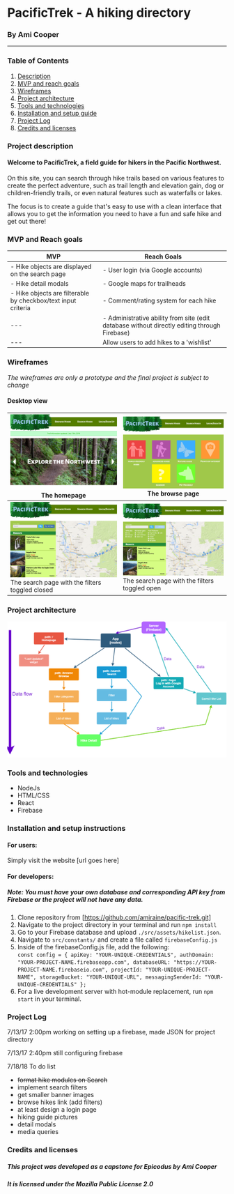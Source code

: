 # PacificTrek - A hiking directory
### By Ami Cooper
---
### Table of Contents
1. [Description](#description)
2. [MVP and reach goals](#mvp)
2. [Wireframes](#wireframes)
3. [Project architecture](#components)
4. [Tools and technologies](#tools)
4. [Installation and setup guide](#setup)
5. [Project Log](#log)
5. [Credits and licenses](#credit)

### <a name="description"></a> Project description
#### Welcome to PacificTrek, a field guide for hikers in the Pacific Northwest.
On this site, you can search through hike trails based on various features to create the perfect adventure, such as trail length and elevation gain, dog or children-friendly trails, or even natural features such as waterfalls or lakes.

The focus is to create a guide that's easy to use with a clean interface that allows you to get the information you need to have a fun and safe hike and get out there!

### <a name="mvp"></a> MVP and Reach goals
|MVP|Reach Goals|
|--|--|
| - Hike objects are displayed on the search page | - User login (via Google accounts)|
| - Hike detail modals | - Google maps for trailheads |
| - Hike objects are filterable by checkbox/text input criteria | - Comment/rating system for each hike |
| --- | - Administrative ability from site (edit database without directly editing through Firebase)|
| --- | Allow users to add hikes to a 'wishlist' |

### <a name="wireframes"></a>Wireframes
*The wireframes are only a prototype and the final project is subject to change*

#### Desktop view
|<img src="./src/assets/images/homepage-w.png" width="500"><br>The homepage|<img src="./src/assets/images/browse-w.png" width="500"><br>The browse page|
|---|---|
|<img src="./src/assets/images/search-w.png" width="500"><br>The search page with the filters toggled closed|<img src="./src/assets/images/searchfilters-w.png" width="500"><br>The search page with the filters toggled open|

### <a name="components"></a>Project architecture

<img src="./src/assets/images/AppComponent.png">

### <a name="tools"></a>Tools and technologies
* NodeJs
* HTML/CSS
* React
* Firebase

### <a name="setup"></a>Installation and setup instructions
#### For users:
Simply visit the website [url goes here]

#### For developers:
##### Note: You must have your own database and corresponding API key from Firebase or the project will not have any data.
1. Clone repository from [https://github.com/amiraine/pacific-trek.git]
2. Navigate to the project directory in your terminal and run `npm install`
3. Go to your Firebase database and upload `./src/assets/hikelist.json`.
4. Navigate to `src/constants/` and create a file called `firebaseConfig.js`
5. Inside of the firebaseConfig.js file, add the following:
  <br>`const config = {
    apiKey: "YOUR-UNIQUE-CREDENTIALS",
    authDomain: "YOUR-PROJECT-NAME.firebaseapp.com",
    databaseURL: "https://YOUR-PROJECT-NAME.firebaseio.com",
    projectId: "YOUR-UNIQUE-PROJECT-NAME",
    storageBucket: "YOUR-UNIQUE-URL",
    messagingSenderId: "YOUR-UNIQUE-CREDENTIALS"
  };`
5. For a live development server with hot-module replacement, run `npm start` in your terminal.

### <a name="log"></a> Project Log
7/13/17 2:00pm working on setting up a firebase, made JSON for project directory

7/13/17 2:40pm still configuring firebase

7/18/18 To do list
* ~~format hike modules on Search~~
* implement search filters
* get smaller banner images
* browse hikes link (add filters)
* at least design a login page
* hiking guide pictures
* detail modals
* media queries

### <a name="credit"></a> Credits and licenses
##### This project was developed as a capstone for Epicodus by Ami Cooper
##### It is licensed under the Mozilla Public License 2.0
